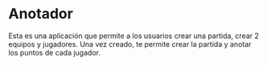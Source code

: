 # Anotador

Esta es una aplicación que permite a los usuarios crear una partida, crear 2 equipos y jugadores. Una vez creado, te permite crear la partida y anotar los puntos de cada jugador.
